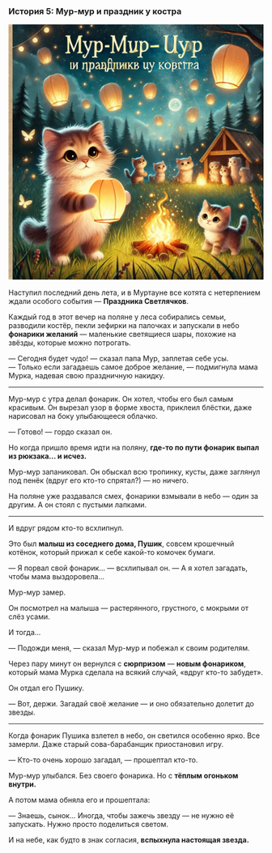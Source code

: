 ### **История 5: Мур-мур и праздник у костра**

![story-5](../_assets/img/story-5.webp)

Наступил последний день лета, и в Муртауне все котята с нетерпением ждали особого события — **Праздника Светлячков**.

Каждый год в этот вечер на поляне у леса собирались семьи, разводили костёр, пекли зефирки на палочках и запускали в небо **фонарики желаний** — маленькие светящиеся шары, похожие на звёзды, которые можно потрогать.

— Сегодня будет чудо! — сказал папа Мур, заплетая себе усы.  
— Только если загадаешь самое доброе желание, — подмигнула мама Мурка, надевая свою праздничную накидку.

---

Мур-мур с утра делал фонарик. Он хотел, чтобы его был самым красивым. Он вырезал узор в форме хвоста, приклеил блёстки, даже нарисовал на боку улыбающееся облачко.

— Готово! — гордо сказал он.

Но когда пришло время идти на поляну, **где-то по пути фонарик выпал из рюкзака… и исчез.**

Мур-мур запаниковал. Он обыскал всю тропинку, кусты, даже заглянул под пенёк (вдруг его кто-то спрятал?) — но ничего.

На поляне уже раздавался смех, фонарики взмывали в небо — один за другим. А он стоял с пустыми лапками.

---

И вдруг рядом кто-то всхлипнул.

Это был **малыш из соседнего дома, Пушик**, совсем крошечный котёнок, который прижал к себе какой-то комочек бумаги.

— Я порвал свой фонарик… — всхлипывал он. — А я хотел загадать, чтобы мама выздоровела...

Мур-мур замер.

Он посмотрел на малыша — растерянного, грустного, с мокрыми от слёз усами.

И тогда...

— Подожди меня, — сказал Мур-мур и побежал к своим родителям.

Через пару минут он вернулся с **сюрпризом** — **новым фонариком**, который мама Мурка сделала на всякий случай, «вдруг кто-то забудет».

Он отдал его Пушику.

— Вот, держи. Загадай своё желание — и оно обязательно долетит до звезды.

---

Когда фонарик Пушика взлетел в небо, он светился особенно ярко. Все замерли. Даже старый сова-барабанщик приостановил игру.

— Кто-то очень хорошо загадал, — прошептал кто-то.

Мур-мур улыбался. Без своего фонарика. Но с **тёплым огоньком внутри.**

А потом мама обняла его и прошептала:

— Знаешь, сынок… Иногда, чтобы зажечь звезду — не нужно её запускать. Нужно просто поделиться светом.

И на небе, как будто в знак согласия, **вспыхнула настоящая звезда.**
